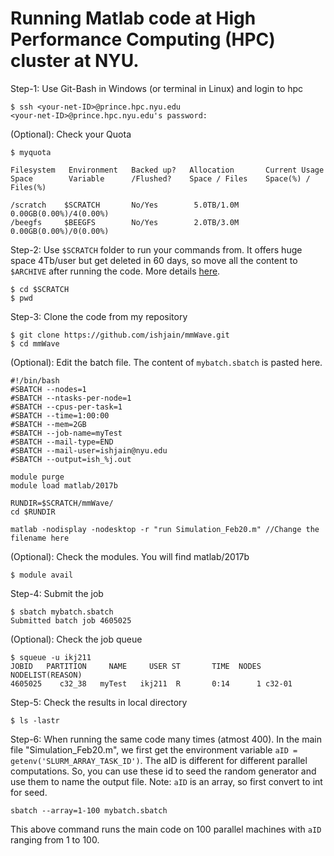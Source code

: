 # Running Matlab code at High Performance Computing (HPC) cluster at NYU.

Step-1: Use Git-Bash in Windows (or terminal in Linux) and login to hpc
```
$ ssh <your-net-ID>@prince.hpc.nyu.edu
<your-net-ID>@prince.hpc.nyu.edu's password:
```

(Optional): Check your Quota
```
$ myquota

Filesystem   Environment   Backed up?   Allocation       Current Usage
Space        Variable      /Flushed?    Space / Files    Space(%) / Files(%)

/scratch    $SCRATCH       No/Yes        5.0TB/1.0M       0.00GB(0.00%)/4(0.00%)
/beegfs     $BEEGFS        No/Yes        2.0TB/3.0M        0.00GB(0.00%)/0(0.00%)
```

Step-2: Use `$SCRATCH` folder to run your commands from. It offers huge space 4Tb/user but get deleted in 60 days, so move all the content to `$ARCHIVE` after running the code. More details [here](https://wikis.nyu.edu/display/NYUHPC/Clusters+-+Prince).
```
$ cd $SCRATCH
$ pwd
```

Step-3: Clone the code from my repository 
```
$ git clone https://github.com/ishjain/mmWave.git
$ cd mmWave
```

(Optional): Edit the batch file. The content of `mybatch.sbatch` is pasted here. 
```
#!/bin/bash
#SBATCH --nodes=1
#SBATCH --ntasks-per-node=1
#SBATCH --cpus-per-task=1
#SBATCH --time=1:00:00
#SBATCH --mem=2GB
#SBATCH --job-name=myTest
#SBATCH --mail-type=END
#SBATCH --mail-user=ishjain@nyu.edu
#SBATCH --output=ish_%j.out
  
module purge
module load matlab/2017b

RUNDIR=$SCRATCH/mmWave/
cd $RUNDIR

matlab -nodisplay -nodesktop -r "run Simulation_Feb20.m" //Change the filename here
```
(Optional): Check the modules. You will find matlab/2017b
```
$ module avail
```

Step-4: Submit the job
```
$ sbatch mybatch.sbatch
Submitted batch job 4605025
```
(Optional): Check the job queue
```
$ squeue -u ikj211
JOBID   PARTITION     NAME     USER ST       TIME  NODES NODELIST(REASON)
4605025    c32_38   myTest   ikj211  R       0:14      1 c32-01
```
Step-5: Check the results in local directory
```
$ ls -lastr

```

Step-6: When running the same code many times (atmost 400). In the main file "Simulation_Feb20.m", we first get the environment variable `aID = getenv('SLURM_ARRAY_TASK_ID')`. The aID is different for different parallel computations. So, you can use these id to seed the random generator and use them to name the output file. Note: `aID` is an array, so first convert to int for seed.
```
sbatch --array=1-100 mybatch.sbatch
```
This above command runs the main code on 100 parallel machines with `aID` ranging from 1 to 100.
